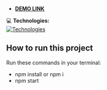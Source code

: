 - **<a href="https://mykhailoloniak.github.io/todo/" style="margin-right: 10px;">
   DEMO LINK
</a>**

💻 **Technologies:**  
[![Technologies](https://skillicons.dev/icons?i=html,scss,javascript,react,typeScript&theme=light)](https://skillicons.dev)

## How to run this project
Run these commands in your terminal:

- npm install or npm i
- npm start
